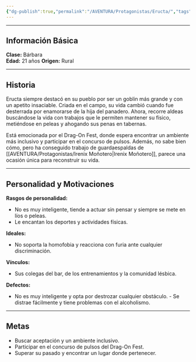 ```yaml
---
{"dg-publish":true,"permalink":"/AVENTURA/Protagonistas/Eructa/","tags":["protagonistas"]}
---
```


***
## Información Básica
**Clase:** Bárbara  
**Edad:**   21 años
**Origen:** Rural

***
## Historia

Eructa siempre destacó en su pueblo por ser un goblin más grande y con un apetito insaciable. Criada en el campo, su vida cambió cuando fue desterrada por enamorarse de la hija del panadero. Ahora, recorre aldeas buscándose la vida con trabajos que le permiten mantener su físico, metiéndose en peleas y ahogando sus penas en tabernas.

Está emocionada por el Drag-On Fest, donde espera encontrar un ambiente más inclusivo y participar en el concurso de pulsos. Además, no sabe bien cómo, pero ha conseguido trabajo de guardaespaldas de [[AVENTURA/Protagonistas/Irenix Moñotero\|Irenix Moñotero]], parece una ocasión única para reconstruir su vida.

***
## Personalidad y Motivaciones

**Rasgos de personalidad:**
- No es muy inteligente, tiende a actuar sin pensar y siempre se mete en líos o peleas.
- Le encantan los deportes y actividades físicas.

**Ideales:**
- No soporta la homofobia y reacciona con furia ante cualquier discriminación.

**Vínculos:**
- Sus colegas del bar, de los entrenamientos y la comunidad lésbica.

**Defectos:**
- No es muy inteligente y opta por destrozar cualquier obstáculo. - Se distrae fácilmente y tiene problemas con el alcoholismo.

***
## Metas
- Buscar aceptación y un ambiente inclusivo.
- Participar en el concurso de pulsos del Drag-On Fest.
- Superar su pasado y encontrar un lugar donde pertenecer.

